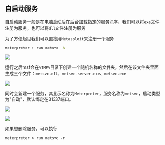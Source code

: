 ## 自启动服务

自启动服务一般是在电脑启动后在后台加载指定的服务程序，我们可以将`exe`文件注册为服务，也可以将`dll`文件注册为服务

为了方便起见我们可以直接用`Metasploit`来注册一个服务

```bash
meterpreter > run metsvc -A

```

![](images/security_wiki/15906327878144.png)


运行之后msf会在`%TMP%`目录下创建一个随机名称的文件夹，然后在该文件夹里面生成三个文件：`metsvc.dll`、`metsvc-server.exe`、`metsvc.exe`

![](images/security_wiki/15906327948015.png)


同时会新建一个服务，其显示名称为`Meterpreter`，服务名称为`metsvc`，启动类型为"自动"，默认绑定在31337端口。

![](images/security_wiki/15906328011728.png)

![](images/security_wiki/15906328063703.png)


如果想删除服务，可以执行

```
meterpreter > run metsvc -r

```

